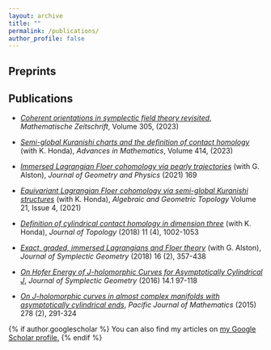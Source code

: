 ```yaml
---
layout: archive
title: ""
permalink: /publications/
author_profile: false
---
```

## Preprints


## Publications
- [_Coherent orientations in symplectic field theory revisited_](https://arxiv.org/abs/2206.08443), *Mathematische Zeitschrift*, Volume 305, (2023)

- [_Semi-global Kuranishi charts and the definition of contact homology_](https://arxiv.org/abs/1512.00580) (with K. Honda), *Advances in Mathematics*, Volume 414, (2023)

- [_Immersed Lagrangian Floer cohomology via pearly trajectories_](https://arxiv.org/abs/1907.03072) (with G. Alston), *Journal of Geometry and Physics* (2021) 169

- [_Equivariant Lagrangian Floer cohomology via semi-global Kuranishi structures_](https://arxiv.org/abs/1812.09796) (with K. Honda), *Algebraic and Geometric Topology* Volume 21, Issue 4, (2021)

- [_Definition of cylindrical contact homology in dimension three_](https://arxiv.org/abs/1412.0276) (with K. Honda), *Journal of Topology* (2018) 11 (4), 1002-1053

- [_Exact, graded, immersed Lagrangians and Floer theory_](https://arxiv.org/abs/1407.3871) (with G. Alston), *Journal of Symplectic Geometry* (2018) 16 (2), 357-438

- [_On Hofer Energy of J-holomorphic Curves for Asymptotically Cylindrical J_](https://arxiv.org/abs/1303.4430v3), *Journal of Symplectic Geometry* (2016) 14.1 97-118

- [_On J-holomorphic curves in almost complex manifolds with asymptotically cylindrical ends_](https://arxiv.org/abs/1207.4855), *Pacific Journal of Mathematics* (2015) 278 (2), 291-324

{% if author.googlescholar %}
  You can also find my articles on <u><a href="{{author.googlescholar}}">my Google Scholar profile</a>.</u>
{% endif %}

